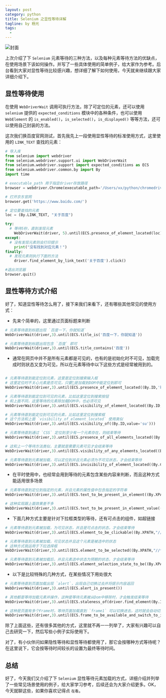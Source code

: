 ```yaml
---
layout: post
category: python
title: Selenium 之显性等待详解
tagline: by 極光
tags:
  - 
---
```


![封面](http://www.justdopython.com/assets/images/2021/08/selenium/bd.png)


上次介绍了下 `Selenium` 元素等待的三种方法，以及每种元素等待方法的优缺点，在使用场景下该如何操作。并写了一些具体使用的简单例子，给大家作为参考。后台看到大家对显性等待比较感兴趣，想详细了解下如何使用，今天就来继续跟大家详细介绍下。

<!--more-->

## 显性等待使用

在使用 `WebDriverWait` 调用可执行方法，除了可定位的元素，还可以使用 `selenium` 提供的 `expected_conditions` 模块中的各种条件，也可以使用 `WebElement` 的 `is_enabled()`，`is_selected()`，`is_displayed()` 等等方法，还可以使用自己封装的方法。

这次我们换百度官网测试，首先我先上一段使用显性等待的标准使用方式，这里使用的 `LINK_TEXT` 查找的元素：

```python
# 导入库
from selenium import webdriver
from selenium.webdriver.support.ui import WebDriverWait
from selenium.webdriver.support import expected_conditions as ECS
from selenium.webdriver.common.by import By
import time

# executable_path 用于指定driver存放路径
browser = webdriver.Chrome(executable_path='/Users/xx/python/chromedriver')

# 打开京东官网
browser.get('https://www.baidu.com/')

# 定位要查找的元素
loc = (By.LINK_TEXT, "关于百度")

try:
  # 等待5秒，直到发现元素
    WebDriverWait(driver, 5).until(ECS.presence_of_element_located(loc))
except:
  # 没有发现元素则会打印提示
    print("没有找到对应元素！")
finally:
  # 发现元素则执行下面的方法
    driver.find_element_by_link_text('关于百度').click()

#退出浏览器
browser.quit()

```

## 显性等待方式介绍

好了，知道显性等待怎么用了，接下来我们来看下，还有哪些其他常见的使用方式：

- 先来个简单的，这里通过页面标题来判断

```python
# 元素等待直到标题出现 `百度一下，你就知道` 
WebDriverWait(driver,3).until(ECS.title_is('百度一下，你就知道'))

# 元素等待直到标题出现包含 `百度` 即可
WebDriverWait(driver,3).until(ECS.title_contains('百度'))
```

- 通常在网页中并不是所有元素都是可见的，也有的是初始化时不可见，加载完成时则状态又变为可见，所以在元素等待中以下这些方式是经常被用到的。

```python

# 元素等待直到能定位到元素，这里是定位到搜索输入框
# 这里定位时不关心元素是否可见，只要是加载到DOM中能定位到即可
WebDriverWait(driver,3).until(ECS.presence_of_element_located((By.ID,'kw')))

# 元素等待直到能定位到可见的元素，比如这里定位到搜索按钮
# 和上面不同，这里等待的元素除加载DOM中，也必须可见
WebDriverWait(driver,3).until(ECS.visibility_of_element_located((By.ID,'su')))

# 元素等待直到能定位到可见的元素，比如这里定位到搜索框
# 这个方法和上面 `visibility_of_element_located` 使用类似
WebDriverWait(driver,3).until(ECS.visibility_of((By.ID,value='su')))

# 元素等待直到通过 `CSS` 定位到至少有一个元素存在，则结束等待
WebDriverWait(driver,3).until(ECS.presence_of_all_elements_located((By.CSS_SELECTOR,'.uinv')))

# 这和上一个等待方法类似，主要就是需要元素可见才会结束等待
WebDriverWait(driver,3).until(ECS.visibility_of_any_elements_located((By.CSS_SELECTOR,'.uinv')))

# 元素等待直到元素被加载，可以定位到并且元素必须为不可见状态，才会结束等待
WebDriverWait(driver,3).until(ECS.invisibility_of_element_located((By.CSS_SELECTOR,'#nwWrap')))

```


- 在平时使用中，也经常会用到等待的元素包含某些内容来判断，而且这种方式能适用很多场景

```python
# 元素等待直到定位到指定的元素，并且元素的属性值中包含指定的字符串
WebDriverWait(driver,3).until(ECS.text_to_be_present_in_element((By.XPATH,"//*[@id='bottom_layer']/div/p[1]/a"),'关于百度'))

# 这种实现跟上面效果差不多
WebDriverWait(driver,3).until(ECS.text_to_be_present_in_element_value((By.CSS_SELECTOR,'#su'),'百度一下'))

```

- 下面几种方式主要是针对下拉框类型的等待，还有可点击的组件，如超链接

```python
# 元素等待直到元素被加载，为可见状态，并且是可点击的状态，才会结束等待
WebDriverWait(driver,3).until(ECS.element_to_be_clickable((By.XPATH,"//*[@id='bottom_layer']/div/p[1]/a"))).click()

# 元素等待直到元素被加载，可见状态并且这个元素是被选中的状态
# 这种方式我运用于下拉选择框
WebDriverWait(driver,3).until(ECS.element_to_be_selected((By.XPATH,"//*[@id='sel']/option[2]")))

# 元素等待直到元素被加载后，并且元素选中状态为预期的状态，才会结束等待
WebDriverWait(driver,3).until(ECS.element_selection_state_to_be((By.XPATH,"//*[@id='sel']/option[1]"),False))

```

- 以下是比较特殊的几种方式，在某些情况下用处很大

```python
# 元素等待直到页面加载出现 `alert`，出现自己切换过去并将提示内容返回
WebDriverWait(driver,3).until(ECS.alert_is_present())

# 其他都是等待加载元素并操作，这种是等待元素被从Dom中移除时，才会触发结束等待
WebDriverWait(driver,3).until(ECS.staleness_of(driver.find_element(By.ID,'su')))

# 这种是页面有多个Frame时，等待页面加载直到 `frame1` 可以切换进去，这时就会自动切换到 `frame1` ，然后结束等待
WebDriverWait(driver,3).until(ECS.frame_to_be_available_and_switch_to_it(frame1))

```

除了上面这些，还有很多其他的方式，这里就不再一一列举了，大家有兴趣可以自己去研究一下，然后写些小例子实际使用下。

对了，有小伙伴问如果隐性等待和显性等待都使用了，那它会按哪种方式等待呢？在这里说下，它会按等待时间较长的设置为最终等待时间。

## 总结

好了，今天我们又介绍了下 `Selenium` 显性等待元素加载的方式，详细介绍并列举了一些常见场景使用的例子，给大家学习参考，后续还会为大家介绍更多。OK，今天就聊这些，如果你喜欢记得点 `在看`。
